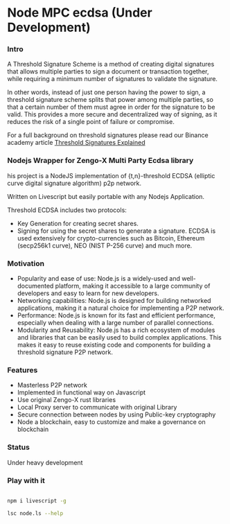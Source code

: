 # Node MPC ecdsa (Under Development)

### Intro

A Threshold Signature Scheme is a method of creating digital signatures that allows multiple parties to sign a document or transaction together, while requiring a minimum number of signatures to validate the signature.

In other words, instead of just one person having the power to sign, a threshold signature scheme splits that power among multiple parties, so that a certain number of them must agree in order for the signature to be valid. This provides a more secure and decentralized way of signing, as it reduces the risk of a single point of failure or compromise.

For a full background on threshold signatures please read our Binance academy article [Threshold Signatures Explained](https://academy.binance.com/en/articles/threshold-signatures-explained)

### Nodejs Wrapper for Zengo-X Multi Party Ecdsa library

his project is a NodeJS implementation of {t,n}-threshold ECDSA (elliptic curve digital signature algorithm) p2p network.

Written on Livescript but easily portable with any Nodejs Application.

Threshold ECDSA includes two protocols:

* Key Generation for creating secret shares.
* Signing for using the secret shares to generate a signature.
ECDSA is used extensively for crypto-currencies such as Bitcoin, Ethereum (secp256k1 curve), NEO (NIST P-256 curve) and much more. 
 

### Motivation

* Popularity and ease of use: Node.js is a widely-used and well-documented platform, making it accessible to a large community of developers and easy to learn for new developers.
* Networking capabilities: Node.js is designed for building networked applications, making it a natural choice for implementing a P2P network.
* Performance: Node.js is known for its fast and efficient performance, especially when dealing with a large number of parallel connections.
* Modularity and Reusability: Node.js has a rich ecosystem of modules and libraries that can be easily used to build complex applications. This makes it easy to reuse existing code and components for building a threshold signature P2P network.

### Features

* Masterless P2P network
* Implemented in functional way on Javascript
* Use original Zengo-X rust libraries
* Local Proxy server to communicate with original Library 
* Secure connection between nodes by using Public-key cryptography
* Node a blockchain, easy to customize and make a governance on blockchain

### Status

Under heavy development

### Play with it

```sh

npm i livescript -g

lsc node.ls --help

```
